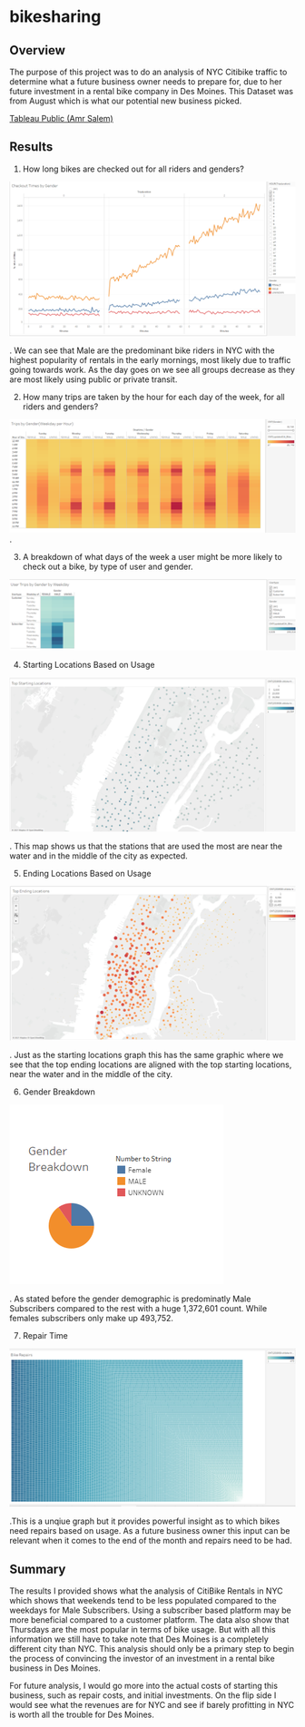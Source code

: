 # bikesharing

## Overview 

The purpose of this project was to do an analysis of NYC Citibike traffic to determine what a future business owner needs to prepare for, due to her future investment in a rental bike company in Des Moines. This Dataset was from August which is what our potential new business picked.

[Tableau Public (Amr Salem)](https://public.tableau.com/profile/amr.salem8189#!/)

## Results

1. How long bikes are checked out for all riders and genders?

![Image](https://github.com/nypasha1928/bikesharing/blob/main/Images/Checkout%20Times%20By%20Gender.png)

 . We can see that Male are the predominant bike riders in NYC with the highest popularity of rentals in the early mornings, most likely    due to traffic going towards work. As the day goes on we see all groups decrease as they are most likely using public or private transit.

2. How many trips are taken by the hour for each day of the week, for all riders and genders?

 ![Image](https://github.com/nypasha1928/bikesharing/blob/main/Images/Trips%20By%20Gender%20(%20Weekday%20Per%20Hour).png)
 . 
 
 3. A breakdown of what days of the week a user might be more likely to check out a bike, by type of user and gender.
 
 ![Image](https://github.com/nypasha1928/bikesharing/blob/main/Images/User%20Trips%20By%20Gender%20By%20Weekday.png)
 
 
 4. Starting Locations Based on Usage
 
 ![Image](https://github.com/nypasha1928/bikesharing/blob/main/Images/Top%20Starting%20Locations.png)
 
 . This map shows us that the stations that are used the most are near the water and in the middle of the city as expected.
 
 5. Ending Locations Based on Usage
 
 ![Image](https://github.com/nypasha1928/bikesharing/blob/main/Images/Top%20Ending%20Locations.png)
 
 . Just as the starting locations graph this has the same graphic where we see that the top ending locations are aligned with the top starting locations, near the water and in the middle of the city.
 
 6. Gender Breakdown

![Image](https://github.com/nypasha1928/bikesharing/blob/main/Images/Gender%20Breakdown.png)

. As stated before the gender demographic is predominatly Male Subscribers compared to the rest with a huge 1,372,601 count. While females subscribers only make up 493,752.

7. Repair Time

![Image](https://github.com/nypasha1928/bikesharing/blob/main/Images/Bike%20Repairs.png)

.This is a unqiue graph but it provides powerful insight as to which bikes need repairs based on usage. As a future business owner this input can be relevant when it comes to the end of the month and repairs need to be had.


## Summary

The results I provided shows what the analysis of CitiBike Rentals in NYC which shows that weekends tend to be less populated compared to the weekdays for Male Subscribers. Using a subscriber based platform may be more beneficial compared to a customer platform. The data also show that Thursdays are the most popular in terms of bike usage. But with all this information we still have to take note that Des Moines is a completely different city than NYC. This analysis should only be a primary step to begin the process of convincing the investor of an investment in a rental bike business in Des Moines.

For future analysis, I would go more into the actual costs of starting this business, such as repair costs, and initial investments. On the flip side I would see what the revenues are for NYC and see if barely profitting in NYC is worth all the trouble for Des Moines.



 
 
